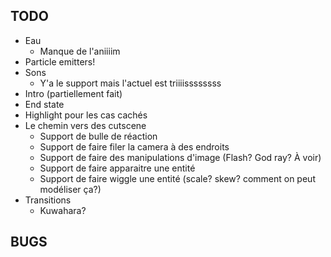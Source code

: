 ## TODO

* Eau
    * Manque de l'aniiiim
* Particle emitters!
* Sons
    * Y'a le support mais l'actuel est triiiissssssss
* Intro (partiellement fait)
* End state
* Highlight pour les cas cachés
* Le chemin vers des cutscene
    * Support de bulle de réaction
    * Support de faire filer la camera à des endroits
    * Support de faire des manipulations d'image (Flash? God ray? À voir)
    * Support de faire apparaitre une entité
    * Support de faire wiggle une entité (scale? skew? comment on peut modéliser ça?)
* Transitions
    * Kuwahara?

## BUGS
